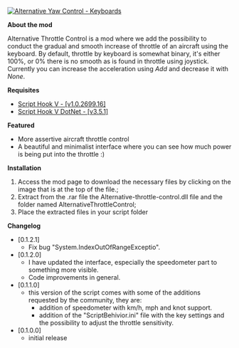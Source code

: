 <p>
  <a href="https://www.gta5-mods.com/scripts/accurate-throttle-for-aircraft-keyboards#description_tab" target="_blank"><img alt="Alternative Yaw Control - Keyboards" src="https://img.gta5-mods.com/q95/images/accurate-throttle-for-aircraft-keyboards/a08472-alternative-throttle-input-control.png"/></a>
</p>

<p><strong>About the mod</strong></p>

<p>Alternative Throttle Control is a mod where we add the possibility to conduct the gradual and smooth increase of throttle of an aircraft using the keyboard.&nbsp;By default, throttle by keyboard is somewhat binary, it&#39;s either 100%, or 0% there is no smooth as is found in throttle using joystick. Currently you can increase the acceleration using <em>Add&nbsp;</em>and decrease it with <em>None</em>.</p>

<p><strong>Requisites</strong></p>

<ul>
	<li><a href="http://www.dev-c.com/gtav/scripthookv/" target="_blank">Script Hook V - [v1.0.2699.16]</a></li>
	<li><a href="https://github.com/crosire/scripthookvdotnet/releases" target="_blank">Script Hook V DotNet - [v3.5.1]</a></li>
</ul>

<p><strong>Featured</strong></p>

<ul>
	<li>More assertive aircraft throttle control</li>
	<li>A beautiful and minimalist interface where you can see how much power is being put into the throttle :)</li>
</ul>

<p><strong>Installation</strong></p>

<ol>
	<li>Access the mod page to download the necessary files by clicking on the image that is at the top of the file.;</li>
	<li>Extract from the .rar file the Alternative-throttle-control.dll file and the folder named AlternativeThrottleControl;</li>
	<li>Place the extracted files in your script folder</li>
</ol>

<p><strong>Changelog</strong></p>

<ul>
	<li>[0.1.2.1]
	<ul>
		<li>Fix bug "System.IndexOutOfRangeExceptio".</li>
	</ul>
	</li>
	<li>[0.1.2.0]
	<ul>
		<li>I have updated the interface, especially the speedometer part to something more visible.</li>
		<li>Code improvements in general.</li>
	</ul>
	</li>
	<li>[0.1.1.0]
	<ul>
		<li>this version of the script comes with some of the additions requested by the community,&nbsp;they are:&nbsp;
		<ul>
			<li>addition of speedometer with km/h, mph and knot support.</li>
			<li>addition of the &quot;ScriptBehivior.ini&quot; file with the key settings and the possibility to adjust the throttle sensitivity.</li>
		</ul>
		</li>
	</ul>
	</li>
	<li>[0.1.0.0]
	<ul>
		<li>initial release</li>
	</ul>
	</li>
</ul>

<p>&nbsp;</p>

